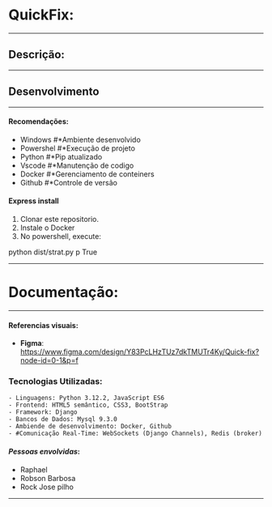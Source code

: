 
# **QuickFix**:
---

## Descrição:
---

## Desenvolvimento
---

#### Recomendações:

- Windows #*Ambiente desenvolvido
- Powershel #*Execução de projeto
- Python #*Pip atualizado
- Vscode #*Manutenção de codigo
- Docker #*Gerenciamento de conteiners
- Github #*Controle de versão
#### Express install

 1. Clonar este repositorio.
 2. Instale o Docker
 3. No powershell, execute:

   python dist/strat.py p True

---
# **Documentação**:
---

#### **Referencias visuais**:

- **Figma**: https://www.figma.com/design/Y83PcLHzTUz7dkTMUTr4Ky/Quick-fix?node-id=0-1&p=f  
### **Tecnologias Utilizadas**:

	- Linguagens: Python 3.12.2, JavaScript ES6
	- Frontend: HTML5 semântico, CSS3, BootStrap
	- Framework: Django
	- Bancos de Dados: Mysql 9.3.0
	- Ambiende de desenvolvimento: Docker, Github
	- #Comunicação Real-Time: WebSockets (Django Channels), Redis (broker)

#### ***Pessoas envolvidas***:

- Raphael
- Robson Barbosa
- Rock Jose pilho

---

